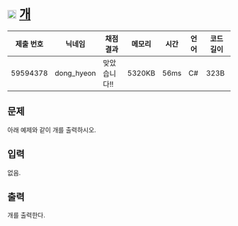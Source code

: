 # <img width="20px"  src="https://d2gd6pc034wcta.cloudfront.net/tier/1.svg" class="solvedac-tier"> [개](https://www.acmicpc.net/problem/10172) 

| 제출 번호 | 닉네임 | 채점 결과 | 메모리 | 시간 | 언어 | 코드 길이 |
|---|---|---|---|---|---|---|
|59594378|dong_hyeon|맞았습니다!! |5320KB|56ms|C#|323B|

## 문제
<p>아래 예제와 같이 개를 출력하시오.</p>

## 입력
<p>없음.</p>

## 출력
<p>개를 출력한다.</p>

